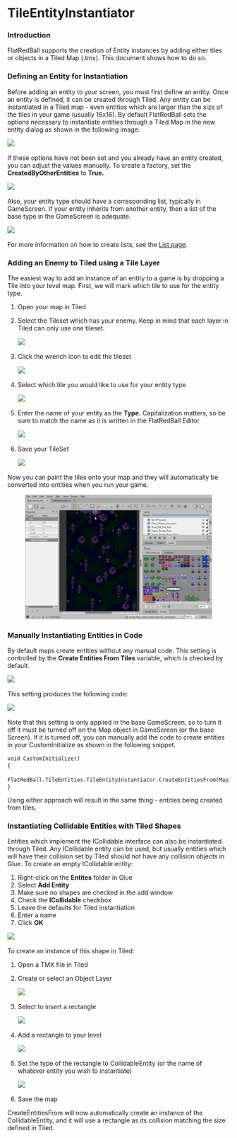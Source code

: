 # TileEntityInstantiator

### Introduction

FlatRedBall supports the creation of Entity instances by adding either tiles or objects in a Tiled Map (.tmx). This document shows how to do so.

### Defining an Entity for Instantiation

Before adding an entity to your screen, you must first define an entity. Once an entity is defined, it can be created through Tiled. Any entity can be instantiated in a Tiled map - even entities which are larger than the size of the tiles in your game (usually 16x16). By default FlatRedBall sets the options necessary to instantiate entities through a Tiled Map in the new entity dialog as shown in the following image:

![](../media/2022-01-img\_61ec1b00de44c.png)

If these options have not been set and you already have an entity created, you can adjust the values manually. To create a factory, set the **CreatedByOtherEntities** to **True.**

![](../media/2022-01-img\_61ec1b9fbfbf7.png)

Also, your entity type should have a corresponding list, typically in GameScreen. If your entity inherits from another entity, then a list of the base type in the GameScreen is adequate.

![](../media/2022-01-img\_61ec1d019c2ae.png)

For more information on how to create lists, see the [List page](../glue-reference/objects/object-types/glue-reference-positionedobjectlist.md).

### Adding an Enemy to Tiled using a Tile Layer

The easiest way to add an instance of an entity to a game is by dropping a Tile into your level map. First, we will mark which tile to use for the entity type.

1. Open your map in Tiled
2.  Select the Tileset which has your enemy. Keep in mind that each layer in Tiled can only use one tileset.

    ![](../media/2022-01-img\_61ec1dbf6d27f.png)
3.  Click the wrench icon to edit the tileset

    ![](../media/2022-01-img\_61ec1e1e6a68e.png)
4.  Select which tile you would like to use for your entity type

    ![](../media/2022-01-img\_61ec1e616a3ea.png)
5.  Enter the name of your entity as the **Type.** Capitalization matters, so be sure to match the name as it is written in the FlatRedBall Editor

    ![](../media/2022-01-img\_61ec1efa0ab5a.png)
6.  Save your TileSet

    ![](../media/2022-01-img\_61ec1fb952cd1.png)

Now you can paint the tiles onto your map and they will automatically be converted into entities when you run your game.

<figure><img src="../media/2020-02-22_08-18-38.gif" alt=""><figcaption></figcaption></figure>

### Manually Instantiating Entities in Code

By default maps create entities without any manual code. This setting is controlled by the **Create Entities From Tiles** variable, which is checked by default.

![](../media/2022-01-img\_61ec21f2ee3ea.png)

This setting produces the following code:

![](../media/2022-01-img\_61ec2335e62e9.png)

Note that this setting is only applied in the base GameScreen, so to turn it off it must be turned off on the Map object in GameScreen (or the base Screen). If it is turned off, you can manually add the code to create entities in your CustomInitialize as shown in the following snippet.

```lang:c#
void CustomInitialize()
{
    FlatRedBall.TileEntities.TileEntityInstantiator.CreateEntitiesFrom(Map1);
}
```

Using either approach will result in the same thing - entities being created from tiles.

### Instantiating Collidable Entities with Tiled Shapes

Entities which implement the ICollidable interface can also be instantiated through Tiled. Any ICollidable entity can be used, but usually entities which will have their collision set by Tiled should not have any collision objects in Glue. To create an empty ICollidable entity:

1. Right-click on the **Entites** folder in Glue
2. Select **Add Entity**
3. Make sure no shapes are checked in the add window
4. Check the **ICollidable** checkbox
5. Leave the defaults for Tiled instantiation
6. Enter a name
7. Click **OK**

![](../media/2020-02-img\_5e462a09581e9.png)

To create an instance of this shape in Tiled:

1. Open a TMX file in Tiled
2.  Create or select an Object Layer

    ![](../media/2020-02-img\_5e462a5fe7961.png)
3.  Select to insert a rectangle

    ![](../media/2020-02-img\_5e462aa2b05fc.png)
4.  Add a rectangle to your level

    ![](../media/2020-02-img\_5e462abb5acfc.png)
5.  Set the type of the rectangle to CollidableEntity (or the name of whatever entity you wish to instantiate)

    ![](../media/2020-02-img\_5e462af13946c.png)
6. Save the map

CreateEntitiesFrom will now automatically create an instance of the CollidableEntity, and it will use a rectangle as its collision matching the size defined in Tiled.
